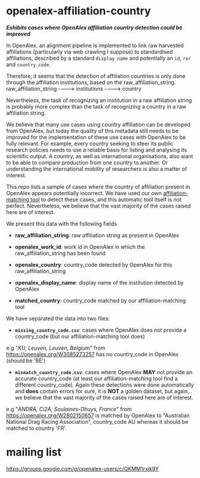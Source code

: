 # openalex-affiliation-country

***Exhibits cases where OpenAlex affiliation country detection could be improved***

In OpenAlex, an alignment pipeline is implemented to link raw harvested affiliations (particularly via web crawling I suppose) to standardised affiliations, described by a standard `display_name` and potentially an `id`, `ror` and `country_code`.

Therefore, it seems that the detection of affiliation countries is only done through the affiliation institutions, based on the raw_affiliation_string.
raw_affiliation_string ----> institutions ----> country

Nevertheless, the task of recognizing an institution in a raw affiliation string is probably more complex than the task of recognizing a country in a raw affiliation string.

We believe that many use cases using country affiliation can be developed from OpenAlex, but today the quality of this metadata still needs to be improved for the implementation of these use cases with OpenAlex to be fully relevant. For example, every country seeking to steer its public research policies needs to use a reliable basis for listing and analysing its scientific output.
A country, as well as international organisations, also want to be able to compare production from one country to another.
Or understanding the international mobility of researchers is also a matter of interest.

This repo lists a sample of cases where the country of affiliation present in OpenAlex appears potentially incorrect. We have used our own [affiliation-matching tool](https://github.com/dataesr/affiliation-matcher) to detect these cases, and this automatic tool itself is not perfect. Nevertheless, we believe that the vast majority of the cases raised here are of interest.

We present this data with the following fields

- **raw_affiliation_string**: raw affiliation string as present in OpenAlex

- **openalex_work_id**: work id in OpenAlex in which the raw_affiliation_string has been found

- **openalex_country**: country_code detected by OpenAlex for this raw_affiliation_string

- **openalex_display_name**: display name of the institution detected by OpenAlex

- **matched_country**: country_code matched by our affiliation-matching tool

  
We have separated the data into two files:

 -  **`missing_country_code.csv`**: cases where OpenAlex does not provide a country_code (but our affiliation-matching tool does)

e.g "*KU, Leuven, Leuven, Belgium*" from https://openalex.org/W3085273257 has no country_code in OpenAlex (should be 'BE')

 -  **`mismatch_country_code.csv`**: cases where OpenAlex **MAY** not provide an accurate country_code (at least our affiliation-matching tool find a different country_code). Again these detections were done automatically and **does** contain errors for sure, it is **NOT** a golden dataset, but again, we believe that the vast majority of the cases raised here are of interest.

e.g "*ANDRA, Ci2A, Soulaines-Dhuys, France*" from https://openalex.org/W2802150657 is matched by OpenAlex to "Australian National Drag Racing Association", country_code AU whereas it should be matched to country 'FR'.


# mailing list

https://groups.google.com/g/openalex-users/c/QKMM1rxjk9Y
